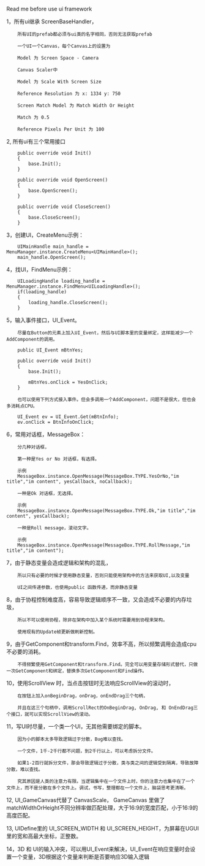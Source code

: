 
Read me before use ui framework


1，所有ui继承 ScreenBaseHandler，

		所有UI的prefab都必须与ui类的名字相同，否则无法获取prefab

		一个UI一个Canvas，每个Canvas上的设置为

		Model 为 Screen Space - Camera

		Canvas Scaler中

		Model 为 Scale With Screen Size

		Reference Resolution 为 x: 1334 y: 750

		Screen Match Model 为 Match Width Or Height

		Match 为 0.5

		Reference Pixels Per Unit 为 100

2, 所有ui有三个常用接口

		public override void Init()
		{
			base.Init();
		}

		public override void OpenScreen()
		{
			base.OpenScreen();
		}

		public override void CloseScreen()
		{
			base.CloseScreen();
		}

3，创建UI，CreateMenu示例：
		
		UIMainHandle main_handle = MenuManager.instance.CreateMenu<UIMainHandle>();
		main_handle.OpenScreen();

4，找UI，FindMenu示例：

		UILoadingHandle loading_handle = MenuManager.instance.FindMenu<UILoadingHandle>();
		if(loading_handle)
		{
			loading_handle.CloseScreen();
		}

5，输入事件接口，UI_Event。

		尽量在Button的元素上加入UI_Event，然后与UI脚本里的变量绑定，这样能减少一个AddComponent的调用。

		public UI_Event mBtnYes;

		public override void Init()
		{
			base.Init();

			mBtnYes.onClick = YesOnClick;
		}

		也可以使用下列方式接入事件。但会多调用一个AddComponent，问题不是很大，但也会多消耗点CPU。

		UI_Event ev = UI_Event.Get(mBtnInfo);
		ev.onClick = BtnInfoOnClick;

6，常用对话框，MessageBox：

		分几种对话框，

		第一种是Yes or No 对话框，有选择。

		示例
		MessageBox.instance.OpenMessage(MessageBox.TYPE.YesOrNo,"im title","im content", yesCallback, noCallback);

		一种是Ok 对话框，无选择。

		示例
		MessageBox.instance.OpenMessage(MessageBox.TYPE.Ok,"im title","im content", yesCallback);

		一种是Roll message，滚动文字。

		示例
		MessageBox.instance.OpenMessage(MessageBox.TYPE.RollMessage,"im title","im content");

7，由于静态变量会造成逻辑和架构的混乱，

		所以只有必要的时候才使用静态变量，否则只能使用架构中的方法来获取UI,以及变量

		UI之间传递参数，也使用public 函数传递，而非静态变量

8，由于协程控制难度高，容易导致逻辑顺序不一致，又会造成不必要的内存垃圾，

		所以不可以使用协程，除非在架构中加入某个系统时需要用到协程来架构。

		使用现有的Update帧更新做刷新控制。

9，由于GetComponent和transform.Find，效率不高，所以频繁调用会造成cpu不必要的消耗。

		不得频繁使用GetComponent和transform.Find。完全可以用变量存储形式替代，只做一次GetComponent和绑定，替换多次GetComponent和Find操作。

10，使用ScrollView 时，当点击按钮时无法响应ScrollView的滚动时，

		在按钮上加入onBeginDrag，onDrag，onEndDrag三个句柄，

		并且在这三个句柄中，调用ScrollRect的OnBeginDrag, OnDrag, 和 OnEndDrag三个接口，就可以实现ScrollView的滚动。

11，写UI时尽量，一个类一个UI，无其他需要绑定的脚本。

		因为小的脚本太多导致逻辑过于分散，Bug难以查找。

		一个文件，1千-2千行都不问题，到2千行以上，可以考虑拆分文件。

		如果1-2百行就拆分文件，那会导致逻辑过于分散，类与类之间的逻辑受到隔离，导致故障分散，难以查找。

		究其原因是人类的注意力有限。当逻辑集中在一个文件上时，你的注意力也集中在了一个文件上，而不是分散在多个文件上。调试，书写，整理都在一个文件上，脑袋思考更清晰。

12, UI_GameCanvas代替了 CanvasScale， GameCanvas 里做了matchWidthOrHeight不同分辨率做匹配处理，大于16:9的宽度匹配，小于16:9的高度匹配。

13, UIDefine里的 UI_SCREEN_WIDTH 和 UI_SCREEN_HEIGHT，为屏幕在UGUI里的宽和高最大坐标，正整数。

14，3D 和 UI的输入冲突，可以用UI_Event来解决，UI_Event在响应变量时会设置一个变量，3D根据这个变量来判断是否要响应3D输入逻辑

